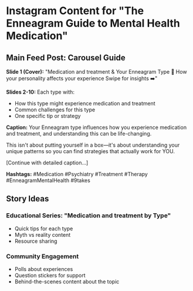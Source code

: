 # Instagram Content for "The Enneagram Guide to Mental Health Medication"

## Main Feed Post: Carousel Guide

**Slide 1 (Cover):**
"Medication and treatment & Your Enneagram Type 🧠
How your personality affects your experience
Swipe for insights ➡️"

**Slides 2-10:** Each type with:
- How this type might experience medication and treatment
- Common challenges for this type
- One specific tip or strategy

**Caption:**
Your Enneagram type influences how you experience medication and treatment, and understanding this can be life-changing.

This isn't about putting yourself in a box—it's about understanding your unique patterns so you can find strategies that actually work for YOU.

[Continue with detailed caption...]

**Hashtags:**
#Medication #Psychiatry #Treatment #Therapy #EnneagramMentalHealth #9takes

## Story Ideas

### Educational Series: "Medication and treatment by Type"
- Quick tips for each type
- Myth vs reality content
- Resource sharing

### Community Engagement
- Polls about experiences
- Question stickers for support
- Behind-the-scenes content about the topic
